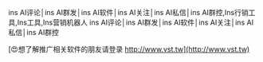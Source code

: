 ins AI评论│ins AI群发│ins AI软件│ins AI关注│ins AI私信│ins AI群控,Ins行销工具,Ins工具,Ins营销机器人
ins AI评论│ins AI群发│ins AI软件│ins AI关注│ins AI私信│ins AI群控

[😍想了解推广相关软件的朋友请登录 http://www.vst.tw](http://www.vst.tw)



